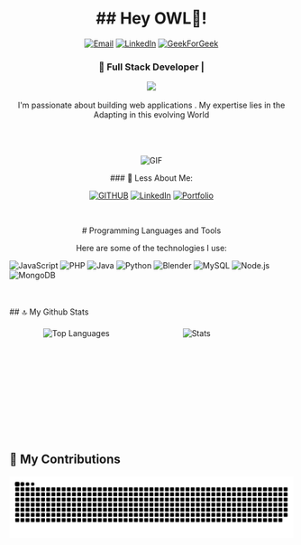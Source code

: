 <h1 align="center">## Hey OWL🦉!</h1>
<p align="center">
  <a href="mailto:harsh20create@gmail.com"><img src="https://img.shields.io/badge/Email-FFA500?style=for-the-badge&logo=gmail&logoColor=white" alt="Email" /></a>
  <a href="www.linkedin.com/in/harsh-shukla-127a03339"><img src="https://img.shields.io/badge/LinkedIn-FFFFFF?style=for-the-badge&logo=linkedin&logoColor=blue" alt="LinkedIn" /></a>
  <a href="https://www.geeksforgeeks.org/user/harxsh52/"><img src="https://img.shields.io/badge/GeeksForGeeks-06402B?style=for-the-badge&logo=GeeksForGeeks&logoColor=white" alt="GeekForGeek" /></a>
</p>

<h3 align="center">🚀 Full Stack Developer |</h3>
<p align="center">
  <img src="https://readme-typing-svg.herokuapp.com?lines=Web+Developer;Continuous+Learner;Innovation+Driven&center=true&width=500&height=50">
</p>

<p align="center">I'm passionate about building  web applications . My expertise lies in the Adapting in this evolving World</p>
<br/>
<br/>

<p align="center"><img align="center" alt="GIF" src="https://i.gifer.com/J4o.gif" width="360px"/></p>
  
  
<p align="center">### 👀 Less About Me:</p>
<p align="center"><a href="https://github.com/harxsh52?tab=repositories"><img src="https://img.shields.io/badge/PROJECT-FFA500?style=for-the-badge&logo=github&logoColor=white" alt="GITHUB" /></a>
  <a href="www.linkedin.com/in/harsh-shukla-127a03339"><img src="https://img.shields.io/badge/LinkedIn-FFFFFF?style=for-the-badge&logo=linkedin&logoColor=blue" alt="LinkedIn" /></a>
  <a href="https://harxsh52.github.io/Portfolio/"><img src="https://img.shields.io/badge/PORTFOLIO-06402B?style=for-the-badge&logo=resume&logoColor=white" alt="Portfolio" /></a>
</p>
</p>

<br>


<p align="center"># Programming Languages and Tools</p>

<p align="center">Here are some of the technologies I use:</p>

![JavaScript](https://img.shields.io/badge/JavaScript-%23F7DF1E.svg?style=for-the-badge&logo=javascript&logoColor=black)
![PHP](https://img.shields.io/badge/PHP-%23777BB4.svg?style=for-the-badge&logo=php&logoColor=white)
![Java](https://img.shields.io/badge/Java-%23ED8B00.svg?style=for-the-badge&logo=java&logoColor=white)
![Python](https://img.shields.io/badge/Python-%233776AB.svg?style=for-the-badge&logo=python&logoColor=white)
![Blender](https://img.shields.io/badge/Blender-%23F5792A.svg?style=for-the-badge&logo=blender&logoColor=white)
![MySQL](https://img.shields.io/badge/MySQL-%234479A1.svg?style=for-the-badge&logo=mysql&logoColor=white)
![Node.js](https://img.shields.io/badge/Node.js-%23339933.svg?style=for-the-badge&logo=node.js&logoColor=white)
![MongoDB](https://img.shields.io/badge/MongoDB-%2347A248.svg?style=for-the-badge&logo=mongodb&logoColor=white)

<br>
<br>
## 🔝 My Github Stats
<div style="display: flex; justify-content: center; align-items: center; gap: 40px;">
  <br>
  <img src="https://github-readme-stats.vercel.app/api/top-langs/?username=harxsh52&layout=compact&theme=radical" align="left" alt="Top Languages" style="width: 43%; max-width: 350px; height: auto; margin: 20px;" />
  <img src="https://awesome-github-stats.azurewebsites.net/user-stats/harxsh52?cardType=github&theme=radical&preferLogin=false" align="right" alt="Stats" style="width: 45%; max-width: 350px; height: auto;" />
</div>
<br>
<br>
<br>
<br>
<br>
<br>
<br>
<br>
<br>

## 🐍 My Contributions
![Snake animation](https://raw.githubusercontent.com/27Shri03/27Shri03/output/snake.svg)


